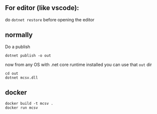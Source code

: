 ## For editor (like vscode):

do `dotnet restore` before opening the editor

## normally

Do a publish

```
dotnet publish -o out
```

now from any OS with .net core runtime installed you can use that `out` dir

```
cd out
dotnet mcsv.dll
```

## docker

```
docker build -t mcsv .
docker run mcsv
```
